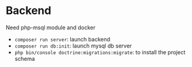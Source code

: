 # Backend

Need php-msql module and docker

* `composer run server`: launch backend
* `composer run db:init`: launch mysql db server
* `php bin/console doctrine:migrations:migrate`: to install the project schema
